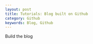 ```yaml
---
layout: post
title: Tutorials: Blog built on Github
category: Github
keywords: Blog, Github
---
```



Build the blog 